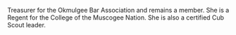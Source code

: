 ﻿---
fname: 'Pandee'
lname: 'Ramirez'
id: 1130
published: false
layout: judge-bio
---
Treasurer for the Okmulgee Bar Association and remains a
member. She is a Regent for the College of the Muscogee Nation. She is
also a certified Cub Scout leader.
